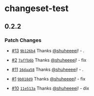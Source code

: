 # changeset-test

## 0.2.2

### Patch Changes

- [#13](https://github.com/shuheeeei/changeset-test/pull/13) [`9b126b4`](https://github.com/shuheeeei/changeset-test/commit/9b126b46a56b7e20e564724e352a240ce6e5fc22) Thanks [@shuheeeei](https://github.com/shuheeeei)! - .

- [#2](https://github.com/shuheeeei/changeset-test/pull/2) [`7affb6b`](https://github.com/shuheeeei/changeset-test/commit/7affb6b8cbe8ec6be7c9b272d085e929e3ae4b03) Thanks [@shuheeeei](https://github.com/shuheeeei)! - fix

- [#11](https://github.com/shuheeeei/changeset-test/pull/11) [`16daa58`](https://github.com/shuheeeei/changeset-test/commit/16daa589313d8000247e2507d25cfc18e8edb75a) Thanks [@shuheeeei](https://github.com/shuheeeei)! - .

- [#1](https://github.com/shuheeeei/changeset-test/pull/1) [`9b018d9`](https://github.com/shuheeeei/changeset-test/commit/9b018d9d330b32f2e9cace45c38254a088b0fca4) Thanks [@shuheeeei](https://github.com/shuheeeei)! - fix

- [#10](https://github.com/shuheeeei/changeset-test/pull/10) [`11e513a`](https://github.com/shuheeeei/changeset-test/commit/11e513a6d0bcf5cf165c54d4db99664ac845fbe0) Thanks [@shuheeeei](https://github.com/shuheeeei)! - dix
